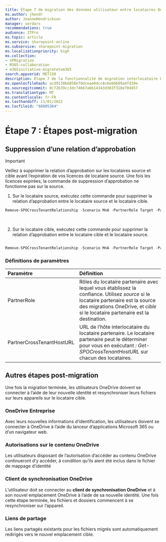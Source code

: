 ```yaml
---
title: Étape 7 de migration des données utilisateur entre locataires OneDrive
ms.author: jhendr
author: JoanneHendrickson
manager: serdars
recommendations: true
audience: ITPro
ms.topic: article
ms.service: sharepoint-online
ms.subservice: sharepoint-migration
ms.localizationpriority: high
ms.collection:
- SPMigration
- M365-collaboration
- m365initiative-migratetom365
search.appverid: MET150
description: Étape 7 de la fonctionnalité de migration interlocataire OneDrive
ms.openlocfilehash: acd9130b6058ef0dceae0dcc8c6e60699a4fd39e
ms.sourcegitcommit: 0c72639cc3dc74667a6b14343d303f318e70d457
ms.translationtype: MT
ms.contentlocale: fr-FR
ms.lasthandoff: 11/01/2022
ms.locfileid: "68805364"
---
```

# <a name="step-7--post-migration-steps"></a>Étape 7 : Étapes post-migration

## <a name="removing-trust-relationship"></a>Suppression d’une relation d’approbation

>[!Important]
>Veillez à supprimer la relation d’approbation sur les locataires source et cible avant l’expiration de vos licences de locataire source. Une fois les licences expirées, la commande de suppression d’approbation ne fonctionne pas sur la source.

1. Sur le locataire source, exécutez cette commande pour supprimer la relation d’approbation entre le locataire source et le locataire cible.

```powershell
Remove-SPOCrossTenantRelationship -Scenario MnA -PartnerRole Target -PartnerCrossTenantHostUrl <TARGETCrossTenantHostUrl>

```
</br>

2. Sur le locataire cible, exécutez cette commande pour supprimer la relation d’approbation entre le locataire cible et le locataire source.

```powershell

Remove-SPOCrossTenantRelationship -Scenario MnA -PartnerRole Target -PartnerCrossTenantHostUrl <TARGETCrossTenantHostUrl>

```


### <a name="parameter-definitions"></a>Définitions de paramètres

|Paramètre|Définition|
|:-----|:-----|
|PartnerRole|Rôles du locataire partenaire avec lequel vous établissez la confiance.  Utilisez *source* si le locataire partenaire est la source des migrations OneDrive, et *cible* si le locataire partenaire est la destination.
|PartnerCrossTenantHostURL|URL de l’hôte interlocataire du locataire partenaire.  Le locataire partenaire peut le déterminer pour vous en exécutant *: Get-SPOCrossTenantHostURL* sur chacun des locataires.|


## <a name="other-post-migration-steps"></a>Autres étapes post-migration

Une fois la migration terminée, les utilisateurs OneDrive doivent se connecter à l’aide de leur nouvelle identité et resynchroniser leurs fichiers sur leurs appareils sur le locataire cible.

### <a name="onedrive-for-business"></a>OneDrive Entreprise
Avec leurs nouvelles informations d’identification, les utilisateurs doivent se connecter à OneDrive à l’aide du lanceur d’applications Microsoft 365 ou d’un navigateur web.

### <a name="permissions-on-onedrive-content"></a>Autorisations sur le contenu OneDrive
Les utilisateurs disposant de l’autorisation d’accéder au contenu OneDrive continueront d’y accéder, à condition qu’ils aient été inclus dans le fichier de mappage d’identité

### <a name="onedrive-sync-client"></a>Client de synchronisation OneDrive
L’utilisateur doit se connecter au **client de synchronisation OneDrive** et à son nouvel emplacement OneDrive à l’aide de sa nouvelle identité. Une fois cette étape terminée, les fichiers et dossiers commencent à se resynchroniser sur l’appareil.

### <a name="sharing-links"></a>Liens de partage
Les liens partagés existants pour les fichiers migrés sont automatiquement redirigés vers le nouvel emplacement cible.
